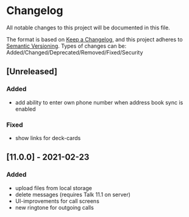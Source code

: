 # Changelog
All notable changes to this project will be documented in this file.

The format is based on [Keep a Changelog](https://keepachangelog.com/en/1.0.0/),
and this project adheres to [Semantic Versioning](https://semver.org/spec/v2.0.0.html).
Types of changes can be: Added/Changed/Deprecated/Removed/Fixed/Security

## [Unreleased]
### Added
- add ability to enter own phone number when address book sync is enabled

### Fixed
- show links for deck-cards

## [11.0.0] - 2021-02-23
### Added
- upload files from local storage
- delete messages (requires Talk 11.1 on server)
- UI-improvements for call screens
- new ringtone for outgoing calls